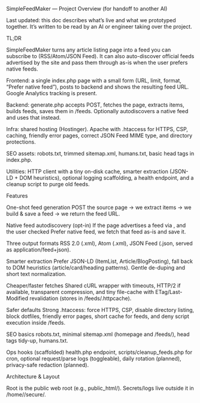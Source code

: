 SimpleFeedMaker — Project Overview (for handoff to another AI)

Last updated: this doc describes what’s live and what we prototyped together. It’s written to be read by an AI or engineer taking over the project.

TL;DR

SimpleFeedMaker turns any article listing page into a feed you can subscribe to (RSS/Atom/JSON Feed).
It can also auto-discover official feeds advertised by the site and pass them through as-is when the user prefers native feeds.

Frontend: a single index.php page with a small form (URL, limit, format, “Prefer native feed”), posts to backend and shows the resulting feed URL. Google Analytics tracking is present.

Backend: generate.php accepts POST, fetches the page, extracts items, builds feeds, saves them in /feeds. Optionally autodiscovers a native feed and uses that instead.

Infra: shared hosting (Hostinger). Apache with .htaccess for HTTPS, CSP, caching, friendly error pages, correct JSON Feed MIME type, and directory protections.

SEO assets: robots.txt, trimmed sitemap.xml, humans.txt, basic head tags in index.php.

Utilities: HTTP client with a tiny on-disk cache, smarter extraction (JSON-LD + DOM heuristics), optional logging scaffolding, a health endpoint, and a cleanup script to purge old feeds.

Features

One-shot feed generation
POST the source page → we extract items → we build & save a feed → we return the feed URL.

Native feed autodiscovery (opt-in)
If the page advertises a feed via <link rel="alternate" type="…">, and the user checked Prefer native feed, we fetch that feed as-is and save it.

Three output formats
RSS 2.0 (.xml), Atom (.xml), JSON Feed (.json, served as application/feed+json).

Smarter extraction
Prefer JSON-LD (ItemList, Article/BlogPosting), fall back to DOM heuristics (article/card/heading patterns). Gentle de-duping and short text normalization.

Cheaper/faster fetches
Shared cURL wrapper with timeouts, HTTP/2 if available, transparent compression, and tiny file-cache with ETag/Last-Modified revalidation (stores in /feeds/.httpcache).

Safer defaults
Strong .htaccess: force HTTPS, CSP, disable directory listing, block dotfiles, friendly error pages, short cache for feeds, and deny script execution inside /feeds.

SEO basics
robots.txt, minimal sitemap.xml (homepage and /feeds/), head tags tidy-up, humans.txt.

Ops hooks (scaffolded)
health.php endpoint, scripts/cleanup_feeds.php for cron, optional request/parse logs (toggleable), daily rotation (planned), privacy-safe redaction (planned).

Architecture & Layout

Root is the public web root (e.g., public_html/). Secrets/logs live outside it in /home/<account>/secure/.
